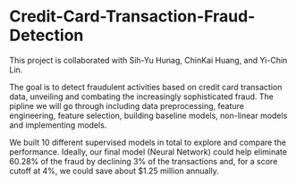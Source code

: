 # Credit-Card-Transaction-Fraud-Detection

This project is collaborated with Sih-Yu Hunag, ChinKai Huang, and Yi-Chin Lin.


The goal is to detect fraudulent activities based on credit card transaction data, unveiling and combating the increasingly sophisticated fraud.
The pipline we will go through including data preprocessing, feature engineering, feature selection, building baseline models, non-linear models and implementing models.

We built 10 different supervised models in total to explore and compare the performance. Ideally, our final model (Neural Network) could help eliminate 60.28% of the fraud by declining 3% of the transactions and, for a score cutoff at 4%, we could save about $1.25 million annually.
